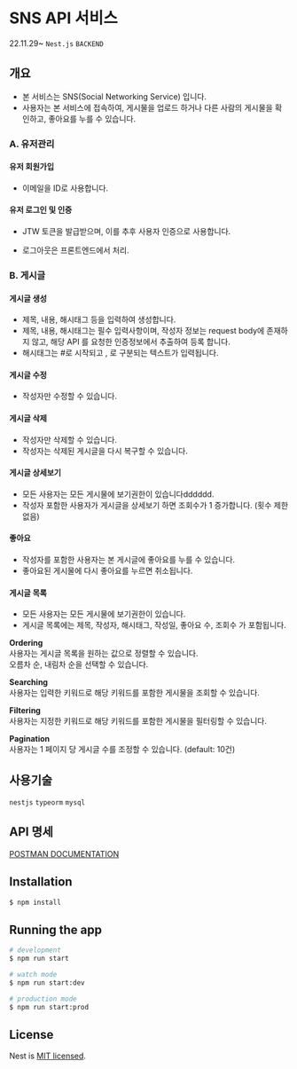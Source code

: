 # SNS API 서비스

22.11.29~ `Nest.js` `BACKEND`

## 개요

- 본 서비스는 SNS(Social Networking Service) 입니다.
- 사용자는 본 서비스에 접속하여, 게시물을 업로드 하거나 다른 사람의 게시물을 확인하고, 좋아요를 누를 수 있습니다.

### A. 유저관리

#### **유저 회원가입**

* 이메일을 ID로 사용합니다.

#### **유저 로그인 및 인증**

* JTW 토큰을 발급받으며, 이를 추후 사용자 인증으로 사용합니다.

- 로그아웃은 프론트엔드에서 처리.

### B. 게시글

#### **게시글 생성**

* 제목, 내용, 해시태그 등을 입력하여 생성합니다.
* 제목, 내용, 해시태그는 필수 입력사항이며, 작성자 정보는 request body에 존재하지 않고, 해당 API 를 요청한 인증정보에서 추출하여 등록 합니다.
* 해시태그는 #로 시작되고 , 로 구분되는 텍스트가 입력됩니다.

#### **게시글 수정**

* 작성자만 수정할 수 있습니다.

#### **게시글 삭제**

* 작성자만 삭제할 수 있습니다.
* 작성자는 삭제된 게시글을 다시 복구할 수 있습니다.

#### **게시글 상세보기**

* 모든 사용자는 모든 게시물에 보기권한이 있습니다dddddd.
* 작성자 포함한 사용자가 게시글을 상세보기 하면 조회수가 1 증가합니다. (횟수 제한 없음)

#### **좋아요**

* 작성자를 포함한 사용자는 본 게시글에 좋아요를 누를 수 있습니다.
* 좋아요된 게시물에 다시 좋아요를 누르면 취소됩니다.

#### **게시글 목록**

* 모든 사용자는 모든 게시물에 보기권한이 있습니다.
* 게시글 목록에는 제목, 작성자, 해시태그, 작성일, 좋아요 수, 조회수 가 포함됩니다.

**Ordering**   
사용자는 게시글 목록을 원하는 값으로 정렬할 수 있습니다.  
오름차 순, 내림차 순을 선택할 수 있습니다.

**Searching**  
사용자는 입력한 키워드로 해당 키워드를 포함한 게시물을 조회할 수 있습니다.

**Filtering**   
사용자는 지정한 키워드로 해당 키워드를 포함한 게시물을 필터링할 수 있습니다.

**Pagination**  
사용자는 1 페이지 당 게시글 수를 조정할 수 있습니다. (default: 10건)

## 사용기술

`nestjs`  `typeorm`  `mysql`

## API 명세

[POSTMAN DOCUMENTATION](https://documenter.getpostman.com/view/19606295/2s8YzP35AC)

## Installation

```bash
$ npm install
```

## Running the app

```bash
# development
$ npm run start

# watch mode
$ npm run start:dev

# production mode
$ npm run start:prod
```

## License

Nest is [MIT licensed](LICENSE).
